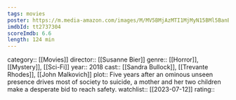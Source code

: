 ```yaml
---
tags: movies
poster: https://m.media-amazon.com/images/M/MV5BMjAzMTI1MjMyN15BMl5BanBnXkFtZTgwNzU5MTE2NjM@._V1_SX300.jpg
imdbId: tt2737304
scoreImdb: 6.6
length: 124 min
---
```


category:: [[Movies]]
director:: [[Susanne Bier]]
genre:: [[Horror]], [[Mystery]], [[Sci-Fi]]
year:: 2018
cast:: [[Sandra Bullock]], [[Trevante Rhodes]], [[John Malkovich]]
plot:: Five years after an ominous unseen presence drives most of society to suicide, a mother and her two children make a desperate bid to reach safety.
watchlist:: [[2023-07-12]]
rating::
